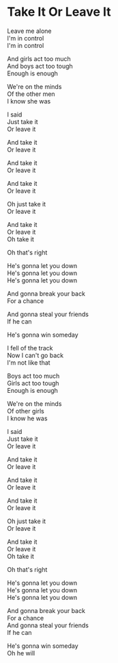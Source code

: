 # Take It Or Leave It  

Leave me alone  
I'm in control  
I'm in control  

And girls act too much  
And boys act too tough  
Enough is enough  

We're on the minds  
Of the other men  
I know she was  

I said  
Just take it  
Or leave it  

And take it  
Or leave it  

And take it  
Or leave it  

And take it  
Or leave it  

Oh just take it  
Or leave it  

And take it  
Or leave it  
Oh take it  

Oh that's right  

He's gonna let you down  
He's gonna let you down  
He's gonna let you down  

And gonna break your back  
For a chance  

And gonna steal your friends  
If he can  

He's gonna win someday  

I fell of the track  
Now I can't go back  
I'm not like that  

Boys act too much  
Girls act too tough  
Enough is enough  

We're on the minds  
Of other girls  
I know he was  

I said  
Just take it  
Or leave it  

And take it  
Or leave it  

And take it  
Or leave it  

And take it  
Or leave it  

Oh just take it  
Or leave it  

And take it  
Or leave it  
Oh take it  

Oh that's right  

He's gonna let you down  
He's gonna let you down  
He's gonna let you down  

And gonna break your back  
For a chance  
And gonna steal your friends  
If he can  

He's gonna win someday  
Oh he will  
